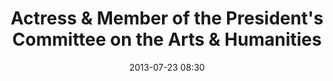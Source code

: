 ---
layout: speaker
date: "2013-07-23 08:30"
categories: honorees
name: Debbie Allen
honor: Legend
title: "Actress & Member of the President's Committee on the Arts & Humanities"
image: Allen_Debbie.jpg
published: true
teaser: ""
in: null
tw: null
ww: null
---